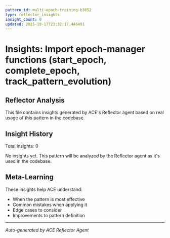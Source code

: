 ```yaml
---
pattern_id: multi-epoch-training-b3852
type: reflector_insights
insight_count: 0
updated: 2025-10-17T23:32:17.446491
---
```

# Insights: Import epoch-manager functions (start_epoch, complete_epoch, track_pattern_evolution)

## Reflector Analysis

This file contains insights generated by ACE's Reflector agent based on real usage of this pattern in the codebase.

## Insight History

Total insights: 0

No insights yet. This pattern will be analyzed by the Reflector agent as it's used in the codebase.

## Meta-Learning

These insights help ACE understand:
- When the pattern is most effective
- Common mistakes when applying it
- Edge cases to consider
- Improvements to pattern definition

---

*Auto-generated by ACE Reflector Agent*
